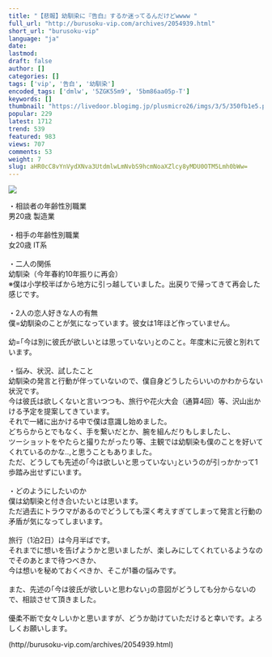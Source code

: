 ```yaml
---
title: "【悲報】幼馴染に『告白』するか迷ってるんだけどwwww "
full_url: "http://burusoku-vip.com/archives/2054939.html"
short_url: "burusoku-vip"
language: "ja"
date: 
lastmod: 
draft: false
author: []
categories: []
tags: ['vip', '告白', '幼馴染']
encoded_tags: ['dmlw', '5ZGK55m9', '5bm86aa05p-T']
keywords: []
thumbnail: "https://livedoor.blogimg.jp/plusmicro26/imgs/3/5/350fb1e5.png"
popular: 229
latest: 1712
trend: 539
featured: 983
views: 707
comments: 53
weight: 7
slug: aHR0cC8vYnVydXNva3UtdmlwLmNvbS9hcmNoaXZlcy8yMDU0OTM5Lmh0bWw=
---
```


![](https://livedoor.blogimg.jp/plusmicro26/imgs/3/5/350fb1e5.png)

<div><p> ・相談者の年齢性別職業 <br> 男20歳 製造業 <br> <br> ・相手の年齢性別職業 <br> 女20歳 IT系 <br> <br> ・二人の関係 <br> 幼馴染（今年春約10年振りに再会） <br> ※僕は小学校半ばから地方に引っ越していました。出戻りで帰ってきて再会した感じです。 <br> <br> ・2人の恋人好きな人の有無 <br> 僕=幼馴染のことが気になっています。彼女は1年ほど作っていません。 <br> <br> 幼=｢今は別に彼氏が欲しいとは思っていない｣とのこと。年度末に元彼と別れています。 <br> <br> ・悩み、状況、試したこと <br> 幼馴染の発言と行動が伴っていないので、僕自身どうしたらいいのかわからない状況です。 <br> 今は彼氏は欲しくないと言いつつも、旅行や花火大会（通算4回）等、沢山出かける予定を提案してきています。 <br> それで一緒に出かける中で僕は意識し始めました。 <br> どちらからとでもなく、手を繋いだとか、腕を組んだりもしましたし、 <br> ツーショットをやたらと撮りたがったり等、主観では幼馴染も僕のことを好いてくれているのかな..,と思うこともありました。 <br> ただ、どうしても先述の｢今は欲しいと思っていない｣というのが引っかかって1歩踏み出せずにいます。 <br> <br> ・どのようにしたいのか <br> 僕は幼馴染と付き合いたいとは思います。 <br> ただ過去にトラウマがあるのでどうしても深く考えすぎてしまって発言と行動の矛盾が気になってしまいます。 <br> <br> 旅行（1泊2日）は今月半ばです。 <br> それまでに想いを告げようかと思いましたが、楽しみにしてくれているようなのでそのあとまで待つべきか、 <br> 今は想いを秘めておくべきか、そこが1番の悩みです。 <br> <br> また、先述の｢今は彼氏が欲しいと思わない｣の意図がどうしても分からないので、相談させて頂きました。 <br> <br> 優柔不断で女々しいかと思いますが、どうか助けていただけると幸いです。よろしくお願いします。 </p></div>

(http//burusoku-vip.com/archives/2054939.html)
